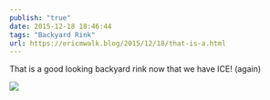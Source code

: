 ```yaml
---
publish: "true"
date: 2015-12-18 18:46:44
tags: "Backyard Rink"
url: https://ericmwalk.blog/2015/12/18/that-is-a.html
---
```


That is a good looking backyard rink now that we have ICE! (again)

![](https://ericmwalk.blog/uploads/2022/72cf15e686.jpg)
